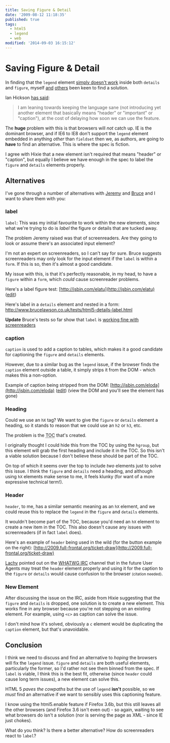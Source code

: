 ```yaml
---
title: Saving Figure & Detail
date: '2009-08-12 11:18:35'
published: true
tags:
  - html5
  - legend
  - web
modified: '2014-09-03 16:15:12'
---
```

# Saving Figure & Detail

In finding that the <code>legend</code> element [simply doesn't work](http://remysharp.com/2009/07/31/legend-not-such-a-legend-anymore/) inside both <code>details</code> and <code>figure</code>, myself [and](http://adactio.com) [others](http://brucelawson.co.uk) been keen to find a solution.

<!--more-->

Ian Hickson [has said](http://remysharp.com/2009/07/31/legend-not-such-a-legend-anymore/#comment-166653):

> I am leaning towards keeping the language sane (not introducing yet another element that basically means "header" or "important" or "caption"), at the cost of delaying how soon we can use the feature.

The **huge** problem with this is that browsers will *not* catch up.  IE is the dominant browser, and if IE6 to IE8 don't support the <code>legend</code> element embedded in anything *other* than <code>fieldset</code> then we, as authors, are going to **have** to find an alternative.  This is where the spec is fiction.

I agree with Hixie that a new element isn't required that means "header" or "caption", but equally I believe we have enough in the spec to label the <code>figure</code> and <code>details</code> elements properly.

## Alternatives

I've gone through a number of alternatives with [Jeremy](http://adactio.com) and [Bruce](http://brucelawson.co.uk) and I want to share them with you:

### label

<code>label</code>: This was my initial favourite to work within the new elements, since what we're trying to do is *label* the figure or details that are tucked away.  

The problem Jeremy raised was that of screenreaders.  Are they going to look or assume there's an associated input element?  

I'm not an expert on screenreaders, so I can't say for sure.  Bruce suggests screenreaders may only look for the input element if the <code>label</code> is within a <code>form</code>.  If this is so, then it's almost a good candidate.

My issue with this, is that it's perfectly reasonable, in my head, to have a <code>figure</code> within a <code>form</code>, which *could* cause screenreader problems.

Here's a label figure test: [http://jsbin.com/elatu](http://jsbin.com/elatu) ([edit](http://jsbin.com/elatu/edit#html))

Here's label in a <code>details</code> element and nested in a form: <a href="http://www.brucelawson.co.uk/tests/html5-details-label.html">http://www.brucelawson.co.uk/tests/html5-details-label.html</a>

<div class="update"><p><strong>Update</strong> Bruce's tests so far show that <code>label</code> is <a href="http://twitter.com/brucel/status/3265221421">working fine with screenreaders</a></p></div>

### caption

<code>caption</code> is used to add a caption to tables, which makes it a good candidate for captioning the <code>figure</code> and <code>details</code> elements.  

However, due to a similar bug as the <code>legend</code> issue, if the browser finds the <code>caption</code> element outside a table, it simply strips it from the DOM - which makes this a non-option.

Example of caption being stripped from the DOM: [http://jsbin.com/eloda](http://jsbin.com/eloda) ([edit](http://jsbin.com/eloda/edit#html)) (view the DOM and you'll see the element has gone)

### Heading

Could we use an <code>hX</code> tag?  We want to give the <code>figure</code> or <code>details</code> element a heading, so it stands to reason that we could use an <code>h2</code> or <code>h3</code>, etc.

The problem is the <abbr title="table of contents">TOC</abbr> that's created. 

I originally thought I could hide this from the TOC by using the <code>hgroup</code>, but this element will grab the first heading and include it in the TOC.  So this isn't a viable solution because I don't believe these should be part of the TOC.

On top of which it seems over the top to include *two* elements just to solve this issue.  I think the <code>figure</code> and <code>details</code> need a heading, and although using <code>hX</code> elements make sense to me, it feels klunky (for want of a more expressive technical term!).

### Header

<code>header</code>, to me, has a similar semantic meaning as an <code>hX</code> element, and we could reuse this to replace the <code>legend</code> in the <code>figure</code> and <code>details</code> elements.  

It wouldn't become part of the TOC, because you'd need an <code>hX</code> element to create a new item in the TOC.  This also doesn't cause any issues with screenreaders (if in fact <code>label</code> does).

Here's an example of <code>header</code> being used in the wild (for the button example on the right): [http://2009.full-frontal.org/ticket-draw](http://2009.full-frontal.org/ticket-draw)

[Lachy](http://lachy.id.au/log/) pointed out on the [WHATWG IRC](irc://irc.freenode.net/whatwg "WHATWG IRC") channel that in the future User Agents may treat the <code>header</code> element properly and using it for the caption to the <code>figure</code> or <code>details</code> would cause confusion to the browser <small>(citation needed)</small>.

### New Element

After discussing the issue on the IRC, aside from Hixie suggesting that the <code>figure</code> and <code>details</code> is dropped, one solution is to create a new element.  This works fine in any browser because you're not stepping on an existing element.  For example, using <code>&lt;c&gt;</code> as caption can solve the issue.

I don't mind how it's solved, obviously a <code>c</code> element would be duplicating the <code>caption</code> element, but that's unavoidable.

## Conclusion

I think we need to discuss and find an alternative to *hoping* the browsers will fix the <code>legend</code> issue.  <code>figure</code> and <code>details</code> are both useful elements, particularly the former, so I'd rather not see them binned from the spec. If <code>label</code> is viable, I think this is the best fit, otherwise (since <code>header</code> could cause long term issues), a new element can solve this.

HTML 5 *paves the cowpaths* but the use of <code>legend</code> **isn't** possible, so we *must* find an alternative if we want to sensibly uses this captioning feature.

I know using the html5.enable feature if Firefox 3.6b, but this still leaves all the other browsers (and Firefox 3.6 isn't even out) - so again, waiting to see what browsers do isn't a solution (nor is serving the page as XML - since IE just chokes).

What do you think? Is there a better alternative? How do screenreaders react to <code>label</code>?
